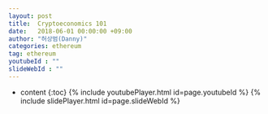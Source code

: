 ```yaml
---
layout: post
title:  Cryptoeconomics 101
date:   2018-06-01 00:00:00 +09:00
author: "허상범(Danny)"
categories: ethereum
tag: ethereum
youtubeId : ""
slideWebId : ""
---
```

* content
{:toc}
{% include youtubePlayer.html id=page.youtubeId %}
{% include slidePlayer.html id=page.slideWebId %}

